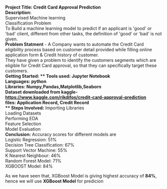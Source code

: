 ******Project Title:** Credit Card Approval Prediction  
**Description:******  
Supervised Machine learning  
Classification Problem  
To Build a machine learning model to predict if an applicant is 'good' or 'bad' client, different from other tasks, the definition of 'good' or 'bad' is not given.  
**Problem Statment** - A Company wants to automate the Credit Card eligibility process based on customer detail provided while filling online application form & Credit history of customer.  
They have given a problem to identify the customers segments which are eligible for Credit Card approval, so that they can specifically target these customers.  
**Getting Started: ** 
**Tools used:** Jupyter Notebook  
**Languages**: python  
**Libraries:** Numpy,Pandas,Matplotlib,Seaborn  
Dataset downloaded from kaggle- https://www.kaggle.com/rikdifos/credit-card-approval-prediction  
**files:** Application Record, Credit Record  
**
Steps Involved:** Importing Libraries  
                Loading Datasets  
                Performing EDA  
                Feature Selection  
                Model Evaluation  
**Conclusion:** Accuracy scores for different models are  
Logistic Regression: 51%  
Decision Tree Classification: 67%  
Support Vector Machine: 55%  
K Nearest Neighbour: 46%  
Random Forest Model: 71%  
XGBOOST Model: 84%  

As we have seen that, XGBoost Model is giving highest accuracy of **84%**, hence we will use **XGBoost Model** for predicion
                
                
